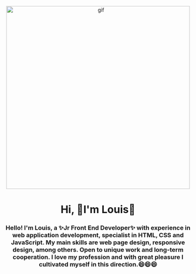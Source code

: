<!--
**waka-code/waka-code** is a ✨ _special_ ✨ repository because its `README.md` (this file) appears on your GitHub profile.

Here are some ideas to get you started:

- 🔭 I’m currently working on ...
- 🌱 I’m currently learning ...
- 👯 I’m looking to collaborate on ...
- 🤔 I’m looking for help with ...
- 💬 Ask me about ...
- 📫 How to reach me: ...
- 😄 Pronouns: ...
- ⚡ Fun fact: ...
-->
<div align="center" id="logo">
  <img
    src="https://media.giphy.com/media/RbDKaczqWovIugyJmW/giphy.gif"
    alt="gif"
    width="500"
  />

  <h1 align="center">Hi, 👋I'm Louis👋</h1>
  <h3 align="center">
    Hello! I'm Louis, a ✨Jr Front End Developer✨ with experience in web
    application development, specialist in HTML, CSS and JavaScript. My main
    skills are web page design, responsive design, among others. Open to unique
    work and long-term cooperation. I love my profession and with great pleasure
    I cultivated myself in this direction.😄😄😄
  </h3>
</div>



